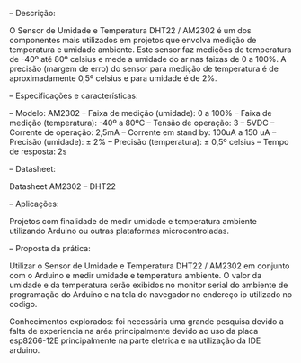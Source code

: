 – Descrição:

O Sensor de Umidade e Temperatura DHT22 / AM2302 é um dos componentes mais utilizados em projetos que envolva medição de temperatura e umidade ambiente. Este sensor faz medições de temperatura de -40º até 80º celsius e mede a umidade do ar nas faixas de 0 a 100%. A precisão (margem de erro) do sensor para medição de temperatura é de aproximadamente 0,5º celsius e para umidade é de 2%.

– Especificações e características:

– Modelo: AM2302
– Faixa de medição (umidade): 0 a 100%
– Faixa de medição (temperatura): -40º a 80ºC
– Tensão de operação: 3 – 5VDC
– Corrente de operação: 2,5mA
– Corrente em stand by: 100uA a 150 uA
– Precisão (umidade): ± 2%
– Precisão (temperatura): ± 0,5º celsius
– Tempo de resposta: 2s

– Datasheet:

Datasheet AM2302 – DHT22

– Aplicações:

Projetos com finalidade de medir umidade e temperatura ambiente utilizando Arduino ou outras plataformas microcontroladas.

– Proposta da prática:

Utilizar o Sensor de Umidade e Temperatura DHT22 / AM2302 em conjunto com o Arduino e medir umidade e temperatura ambiente. O valor da umidade e da temperatura serão exibidos no monitor serial do ambiente de programação do Arduino e na tela do navegador no endereço ip
utilizado no codigo.

Conhecimentos explorados: foi necessária uma grande pesquisa devido a falta de experiencia na aréa principalmente devido ao uso da placa esp8266-12E principalmente na parte eletrica e na utilização da IDE arduino.
